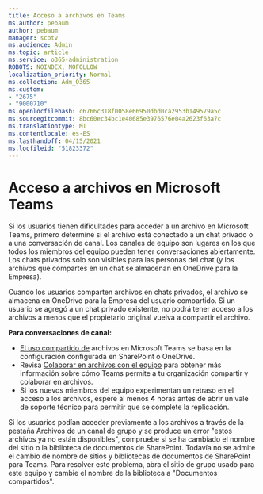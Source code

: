 ```yaml
---
title: Acceso a archivos en Teams
ms.author: pebaum
author: pebaum
manager: scotv
ms.audience: Admin
ms.topic: article
ms.service: o365-administration
ROBOTS: NOINDEX, NOFOLLOW
localization_priority: Normal
ms.collection: Adm_O365
ms.custom:
- "2675"
- "9000710"
ms.openlocfilehash: c6766c318f0058e66950dbd0ca2953b149579a5c
ms.sourcegitcommit: 8bc60ec34bc1e40685e3976576e04a2623f63a7c
ms.translationtype: MT
ms.contentlocale: es-ES
ms.lasthandoff: 04/15/2021
ms.locfileid: "51823372"
---
```

# <a name="accessing-files-in-microsoft-teams"></a>Acceso a archivos en Microsoft Teams

Si los usuarios tienen dificultades para acceder a un archivo en Microsoft Teams, primero determine si el archivo está conectado a un chat privado o a una conversación de canal. Los canales de equipo son lugares en los que todos los miembros del equipo pueden tener conversaciones abiertamente. Los chats privados solo son visibles para las personas del chat (y los archivos que compartes en un chat se almacenan en OneDrive para la Empresa).

Cuando los usuarios comparten archivos en chats privados, el archivo se almacena en OneDrive para la Empresa del usuario compartido. Si un usuario se agregó a un chat privado existente, no podrá tener acceso a los archivos a menos que el propietario original vuelva a compartir el archivo.    

**Para conversaciones de canal:**

- [El uso compartido de](https://docs.microsoft.com/MicrosoftTeams/sharing-files-in-teams) archivos en Microsoft Teams se basa en la configuración configurada en SharePoint o OneDrive. 
- Revisa [Colaborar en archivos con el equipo](https://support.office.com/article/Collaborate-on-files-with-your-Team-9b200289-dbac-4823-85bd-628a5c7bb0ae) para obtener más información sobre cómo Teams permite a tu organización compartir y colaborar en archivos. 
- Si los nuevos miembros del equipo experimentan un retraso en el acceso a los archivos, espere al menos **4** horas antes de abrir un vale de soporte técnico para permitir que se complete la replicación. 

Si los usuarios podían acceder previamente a los archivos a través de la pestaña Archivos de un canal de grupo y se produce un error "estos archivos ya no están disponibles", compruebe si se ha cambiado el nombre del sitio o la biblioteca de documentos de SharePoint. Todavía no se admite el cambio de nombre de sitios y bibliotecas de documentos de SharePoint para Teams. Para resolver este problema, abra el sitio de grupo usado para este equipo y cambie el nombre de la biblioteca a "Documentos compartidos".